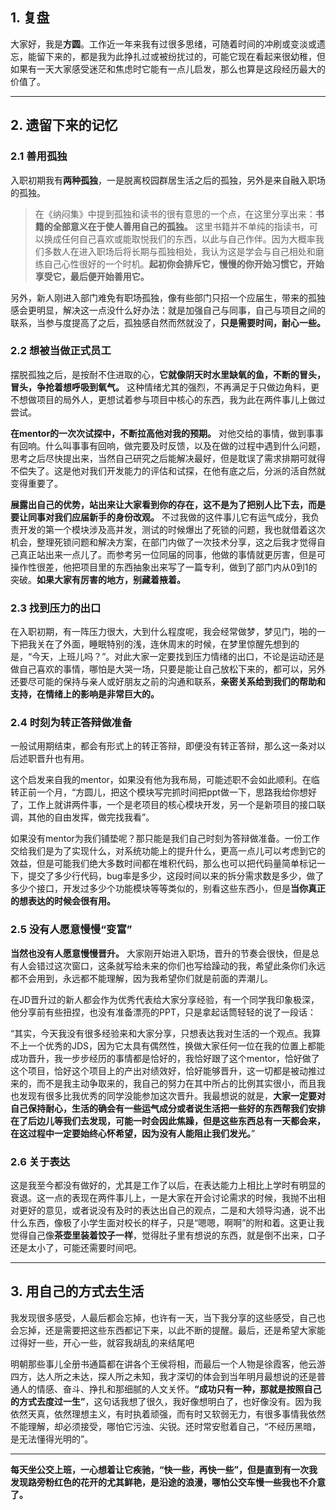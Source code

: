 ## 1. 复盘
大家好，我是**方圆**。工作近一年来我有过很多思绪，可随着时间的冲刷或变淡或遗忘，能留下来的，都是我为此挣扎过或被纷扰过的，可能它现在看起来很幼稚，但如果有一天大家感受迷茫和焦虑时它能有一点儿启发，那么也算是这段经历最大的价值了。

---
## 2. 遗留下来的记忆
### 2.1 善用孤独

入职初期我有**两种孤独**，一是脱离校园群居生活之后的孤独，另外是来自融入职场的孤独。

> 在《纳闷集》中提到孤独和读书的很有意思的一个点，在这里分享出来：**书籍的全部意义在于使人善用自己的孤独。** 这里书籍并不单纯的指读书，可以换成任何自己喜欢或能取悦我们的东西，以此与自己作伴。因为大概率我们多数人在进入职场后将长期与孤独相处，我认为这是学会与自己相处和磨练自己心性很好的一个时机。**起初你会排斥它，慢慢的你开始习惯它，开始享受它，最后便开始善用它。**

另外，新人刚进入部门难免有职场孤独，像有些部门只招一个应届生，带来的孤独感会更明显，解决这一点没什么好办法：就是加强自己与同事，自己与项目之间的联系，当参与度提高了之后，孤独感自然而然就没了，**只是需要时间，耐心一些。**

### 2.2 想被当做正式员工

摆脱孤独之后，是按耐不住进取的心，**它就像阴天时水里缺氧的鱼，不断的冒头，冒头，争抢着想呼吸到氧气。** 这种情绪尤其的强烈，不再满足于只做边角料，更不想做项目的局外人，更想试着参与项目中核心的东西，我为此在两件事儿上做过尝试。

**在mentor的一次次试探中，不断拉高他对我的预期。** 对他交给的事情，做到事事有回响。什么叫事事有回响，做完要及时反馈，以及在做的过程中遇到什么问题，思考之后尽快提出来，当然自己研究之后能解决最好，但是耽误了需求排期可就得不偿失了。这是他对我们开发能力的评估和试探，在他有底之后，分派的活自然就变得重要了。

**展露出自己的优势，站出来让大家看到你的存在，这不是为了把别人比下去，而是要让同事对我们应届新手的身份改观。** 不过我做的这件事儿它有运气成分，我负责开发的第一个模块涉及高并发，测试的时候爆出了死锁的问题，我也就借着这次机会，整理死锁问题和解决方案，在部门内做了一次技术分享，这之后我才觉得自己真正站出来一点儿了。而参考另一位同届的同事，他做的事情就更厉害，但是可操作性很差，他把项目里的东西抽象出来写了一篇专利，做到了部门内从0到1的突破。**如果大家有厉害的地方，别藏着掖着。**

### 2.3 找到压力的出口

在入职初期，有一阵压力很大，大到什么程度呢，我会经常做梦，梦见门，啪的一下把我关在了外面，睡眠特别的浅，连休周末的时候，在梦里惊醒先想到的是，“今天，上班儿吗？”。对此大家一定要找到压力情绪的出口，不论是运动还是做自己喜欢的事情，哪怕是大哭一场，只要是能让自己放松下来的，都可以，另外还要尽可能的保持与亲人或好朋友之前的沟通和联系，**亲密关系给到我们的帮助和支持，在情绪上的影响是非常巨大的。**

### 2.4 时刻为转正答辩做准备
一般试用期结束，都会有形式上的转正答辩，即便没有转正答辩，那么这一条对以后述职晋升也有用。

这个启发来自我的mentor，如果没有他为我布局，可能述职不会如此顺利。在临转正前一个月，“方圆儿，把这个模块写完抓时间把ppt做一下，思路我给你想好了，工作上就讲两件事，一个是老项目的核心模块开发，另一个是新项目的接口联调，其他的自由发挥，做完找我看”。

如果没有mentor为我们铺垫呢？那只能是我们自己时刻为答辩做准备。一份工作交给我们是为了实现什么，对系统功能上的提升什么，更高一点儿可以考虑到它的效益，但是可能我们绝大多数时间都在堆积代码，那么也可以把代码量简单标记一下，提交了多少行代码，bug率是多少，这段时间以来的拆分需求数是多少，做了多少个接口，开发过多少个功能模块等等类似的，别看这些东西小，但是**当你真正的想表达的时候会很有用。**

### 2.5 没有人愿意慢慢“变富”
**当然也没有人愿意慢慢晋升。** 大家刚开始进入职场，晋升的节奏会很快，但是总有人会错过这次窗口，这条就写给未来的你们也写给躁动的我，希望此条你们永远都不会用到，永远都不能理解，因为我希望你们就是前面的弄潮儿。

在JD晋升过的新人都会作为优秀代表给大家分享经验，有一个同学我印象极深，他分享前有些扭捏，也没有准备漂亮的PPT，只是拿起话筒轻轻的说了一段话：

“其实，今天我没有很多经验来和大家分享，只想表达我对生活的一个观点。我算不上一个优秀的JDS，因为它太具有偶然性，换做大家任何一位在我的位置上都能成功晋升，我一步步经历的事情都是恰好的，我恰好跟了这个mentor，恰好做了这个项目，恰好这个项目上的产出对绩效好，恰好能够晋升，这一切都是被动推过来的，而不是我主动争取来的，我自己的努力在其中所占的比例其实很小，而且我也发现有很多比我优秀的同学没能参加这次晋升。我最想说的就是，**大家一定要对自己保持耐心，生活的确会有一些运气成分或者说生活把一些好的东西帮我们安排在了后边儿等我们去发现，可能一时会因此焦躁，但是这些东西总有一天都会来，在这过程中一定要始终心怀希望，因为没有人能阻止我们发光。**”

### 2.6 关于表达

这是我至今都没有做好的，尤其是工作了以后，在表达能力上相比上学时有明显的衰退。这一点的表现在两件事儿上，一是大家在开会讨论需求的时候，我抛不出相对更好的意见，或者说没有及时的表达出自己的观点，二是和大领导沟通，说不出什么东西，像极了小学生面对校长的样子，只是“嗯嗯，啊啊”的附和着。这更让我觉得自己像**茶壶里装着饺子一样**，觉得肚子里有想说的东西，就是倒不出来，口子还是太小了，可能还需要时间吧。

---
## 3. 用自己的方式去生活
我发现很多感受，人最后都会忘掉，也许有一天，当下我分享的这些感受，自己也会忘掉，还是需要把这些东西都记下来，以此不断的提醒。最后，还是希望大家能过得好一些，开心一些，就容我胡乱的来结尾吧

明朝那些事儿全册书通篇都在讲各个王侯将相，而最后一个人物是徐霞客，他云游四方，达人所之未达，探人所之未知，我才深切的体会到当年明月最想说的还是普通人的情感、奋斗、挣扎和那细腻的人文关怀。**“成功只有一种，那就是按照自己的方式去度过一生”**，这句话我想了很久，我好像想明白了，也好像没有。因为我依然天真，依然理想主义，有时执着顽强，而有时又软弱无力，有很多事情我依然不能理解，却必须接受，哪怕它污浊、尖锐。还时常安慰着自己，“不经历黑暗，是无法懂得光明的”。

---

**每天坐公交上班，一心想着让它疾驰，“快一些，再快一些”，但是直到有一次我发现路旁粉红色的花开的尤其鲜艳，是沿途的浪漫，哪怕公交车慢一些我也不介意了。**

